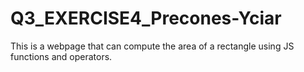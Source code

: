 # Q3_EXERCISE4_Precones-Yciar
This is a webpage that can compute the area of a rectangle using JS functions and operators.
